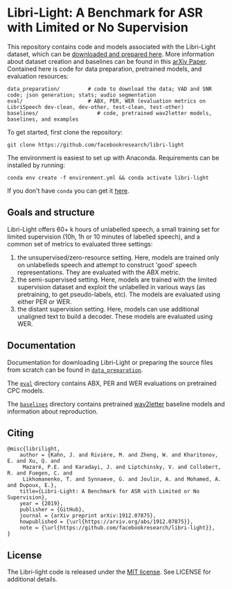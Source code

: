 # Libri-Light: A Benchmark for ASR with Limited or No Supervision

This repository contains code and models associated with the Libri-Light dataset, which can be [downloaded and prepared here](./data_preparation/README.md). More information about dataset creation and baselines can be found in this [arXiv Paper](https://arxiv.org/abs/1912.07875). Contained here is code for data preparation, pretrained models, and evaluation resources:


    data_preparation/         # code to download the data; VAD and SNR code; json generation; stats; audio segmentation
    eval/                     # ABX, PER, WER (evaluation metrics on LibriSpeech dev-clean, dev-other, test-clean, test-other)
    baselines/                   # code, pretrained wav2letter models, baselines, and examples

To get started, first clone the repository:

    git clone https://github.com/facebookresearch/libri-light

The environment is easiest to set up with Anaconda. Requirements can be installed by running:

    conda env create -f environment.yml && conda activate libri-light

If you don't have `conda` you can get it [here](https://docs.anaconda.com/anaconda/install/).

## Goals and structure

Libri-Light offers 60+ k hours of unlabelled speech, a small training set for limited supervision (10h, 1h or 10 minutes of labelled speech), and a common set of metrics to evaluated three settings:

  1. the unsupervised/zero-resource setting. Here, models are trained only on unlabelleds speech and attempt to construct 'good' speech representations. They are evaluated with the ABX metric.
  2. the semi-supervised setting. Here, models are trained with the limited supervision dataset and exploit the unlabelled in various ways (as pretraining, to get pseudo-labels, etc). The models are evaluated using either PER or WER.
  3. the distant supervision setting. Here, models can use additional unaligned text to build a decoder. These models are evaluated using WER.


## Documentation

Documentation for downloading Libri-Light or preparing the source files from scratch can be found in [`data_preparation`](./data_preparation/README.md).

The [`eval`](./eval/README.md) directory contains ABX, PER and WER evaluations on pretrained CPC models.

The [`baselines`](./baselines/README.md) directory contains pretrained [wav2letter](https://github.com/facebookresearch/wav2letter/) baseline models and information about reproduction.


## Citing

    @misc{librilight,
        author = {Kahn, J. and Rivière, M. and Zheng, W. and Kharitonov, E. and Xu, Q. and
         Mazaré, P.E. and Karadayi, J. and Liptchinsky, V. and Collobert, R. and Fuegen, C. and
         Likhomanenko, T. and Synnaeve, G. and Joulin, A. and Mohamed, A. and Dupoux, E.},
        title={Libri-Light: A Benchmark for ASR with Limited or No Supervision},
        year = {2019},
        publisher = {GitHub},
        journal = {arXiv preprint arXiv:1912.07875},
        howpublished = {\url{https://arxiv.org/abs/1912.07875}},
        note = {\url{https://github.com/facebookresearch/libri-light}},
    }

## License

The Libri-light code is released under the [MIT license](https://opensource.org/licenses/MIT). See LICENSE for additional details.
